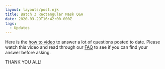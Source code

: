 ```yaml
---
layout: layouts/post.njk
title: Batch 3 Rectangular Mask Q&A
date: 2020-03-29T16:42:00.000Z
tags:
  - Updates
---
```

Here is the [how to video](https://www.youtube.com/watch?v=-GoWoPA3tF0&feature=youtu.be&fbclid=IwAR13Ujz9drd7I3oK6r4LqDgtetKDMOb24u_9PhK50EHXnTTIbnNVVRinhBk) to answer a lot of questions posted to date. Please watch this video and read through our [FAQ](https://craftersagainstcovid19.org/faq/) to see if you can find your answer before asking.

THANK YOU ALL!